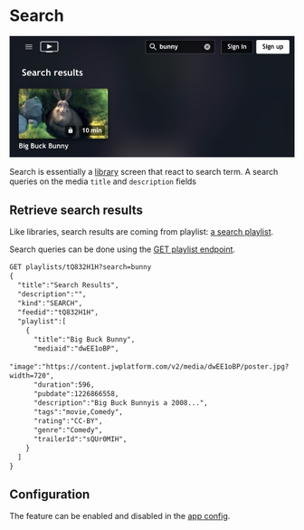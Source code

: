 # Search

![Search](img/search.jpg)

Search is essentially a [library](shelves-and-libraries.md) screen that react to search term.  A search queries on the media  `title` and `description` fields

## Retrieve search results

Like libraries, search results are coming from playlist: [a search playlist](https://support.jwplayer.com/articles/create-a-playlist).

Search queries can be done using the [GET playlist endpoint](https://developer.jwplayer.com/jwplayer/reference/get_v2-playlists-playlist-id). 

```
GET playlists/tQ832H1H?search=bunny
{
  "title":"Search Results",
  "description":"",
  "kind":"SEARCH",
  "feedid":"tQ832H1H",
  "playlist":[
    {
      "title":"Big Buck Bunny",
      "mediaid":"dwEE1oBP",
      "image":"https://content.jwplatform.com/v2/media/dwEE1oBP/poster.jpg?width=720",
      "duration":596,
      "pubdate":1226866558,
      "description":"Big Buck Bunnyis a 2008...",
      "tags":"movie,Comedy",
      "rating":"CC-BY",
      "genre":"Comedy",
      "trailerId":"sQUr0MIH",
    }
  ]
}
```

## Configuration

The feature can be enabled and disabled in the [app config](/docs/configuration.md).

## 
